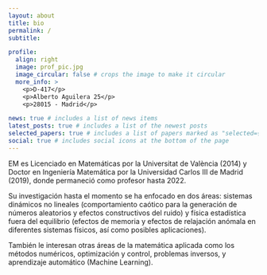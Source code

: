 ```yaml
---
layout: about
title: bio
permalink: /
subtitle:

profile:
  align: right
  image: prof_pic.jpg
  image_circular: false # crops the image to make it circular
  more_info: >
    <p>D-417</p>
    <p>Alberto Aguilera 25</p>
    <p>28015 - Madrid</p>

news: true # includes a list of news items
latest_posts: true # includes a list of the newest posts
selected_papers: true # includes a list of papers marked as "selected={true}"
social: true # includes social icons at the bottom of the page
---
```


EM es Licenciado en Matemáticas por la Universitat de València (2014) y Doctor en Ingeniería Matemática por la Universidad Carlos III de Madrid (2019), donde permaneció como profesor hasta 2022.

Su investigación hasta el momento se ha enfocado en dos áreas: sistemas dinámicos no lineales (comportamiento caótico para la generación de números aleatorios y efectos constructivos del ruido) y física estadística fuera del equilibrio (efectos de memoria y efectos de relajación anómala en diferentes sistemas físicos, así como posibles aplicaciones).

También le interesan otras áreas de la matemática aplicada como los métodos numéricos, optimización y control, problemas inversos, y aprendizaje automático (Machine Learning).

